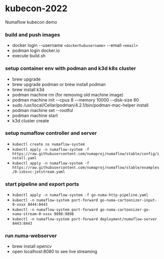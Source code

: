 # kubecon-2022
Numaflow kubecon demo


### build and push images
- docker login --username `<dockerhubusername>` --email `<email>`
- podman login docker.io
- execute build.sh
### setup container env with podman and k3d k8s cluster
- brew upgrade
- brew upgrade podman or brew install podman
- brew install k3d
- podman machine rm (for removing old machine image)
- podman machine init --cpus 8 --memory 10000 --disk-size 60
- sudo /usr/local/Cellar/podman/4.2.1/bin/podman-mac-helper install
- podman machine set --rootful
- podman machine start
- k3d cluster create

### setup numaflow controller and server
- `kubectl create ns numaflow-system`
- `kubectl apply -n numaflow-system -f https://raw.githubusercontent.com/numaproj/numaflow/stable/config/install.yaml`
- `kubectl apply -n numaflow-system -f https://raw.githubusercontent.com/numaproj/numaflow/stable/examples/0-isbsvc-jetstream.yaml`

### start pipeline and export ports
- `kubectl apply -n numaflow-system -f go-numa-http-pipeline.yaml`
- `kubectl -n numaflow-system port-forward go-numa-cartoonizer-input-0-xxxx 8444:8443`
- `kubectl -n numaflow-system port-forward go-numa-cartoonizer-go-numa-stream-0-xxxx 9898:9898`
- `kubectl -n numaflow-system port-forward deployment/numaflow-server 8443:8443`

### run numa-webserver
- brew install opencv
- open localhost:8080 to see live streaming
